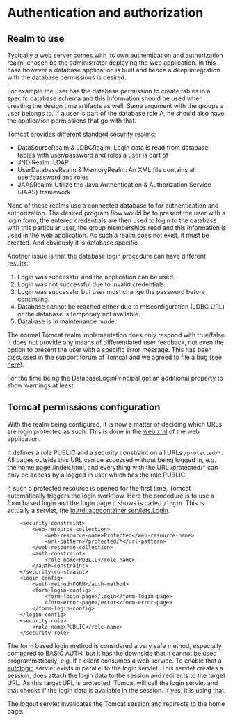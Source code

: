 # Authentication and authorization

## Realm to use

Typically a web server comes with its own authentication and authorization realm, chosen be the administrator deploying the web application.
In this case however a database application is built and hence a deep integration with the database permissions is desired.

For example the user has the database permission to create tables in a specifc database schema and this information should be used when creating the design time artifacts as well.
Same argument with the groups a user belongs to. If a user is part of the database role A, he should also have the application permissions that go with that.

Tomcat provides different [standard security realms](https://tomcat.apache.org/tomcat-10.0-doc/realm-howto.html#Standard_Realm_Implementations):

- DataSourceRealm & JDBCRealm: Login data is read from database tables with user/password and roles a user is part of
- JNDIRealm: LDAP
- UserDatabaseRealm & MemoryRealm: An XML file contains all user/password and roles
- JAASRealm: Utilize the Java Authentication & Authorization Service (JAAS) framework

None of these realms use a connected database to for authentication and authorization. The desired program flow would be to present the user with a login form, the entered credentials are then used to login to the database with this particular user, the group memberships read and this information is used in the web application.
As such a realm does not exist, it must be created. And obviously it is database specific.

Another issue is that the database login procedure can have different results:

1. Login was successful and the application can be used.
2. Login was not successful due to invalid credentials.
3. Login was successful but user must change the password before continuing.
4. Database cannot be reached either due to misconfiguration (JDBC URL) or the database is temporary not available.
5. Database is in maintenance mode.

The normal Tomcat realm implementation does only respond with true/false. It does not provide any means of differentiated user feedback, not even the option to present the user with a specific error message.
This has been discussed in the support forum of Tomcat and we agreed to file a bug [(see here)](https://bz.apache.org/bugzilla/show_bug.cgi?id=65635).

For the time being the DatabaseLoginPrincipal got an additional property to show warnings at least.


## Tomcat permissions configuration

With the realm being configured, it is now a matter of deciding which URLs are login protected as such. This is done in the [web.xml](../appcontainerapp/src/main/webapp/WEB-INF/web.xml) of the web application.

It defines a role PUBLIC and a security constraint on all URLs `/protected/*`. All pages outside this URL can be accessed without being logged in, e.g. the home page /index.html, and everything with the URL /protected/* can only be access by a logged in user which has the role PUBLIC.

If such a protected resource is opened for the first time, Tomcat automatically triggers the login workflow. Here the procedure is to use a form based login and the login page it shows is called `/login`. This is actually a servlet, the [io.rtdi.appcontainer.servlets.Login](../appcontainerapp/src/main/java/io/rtdi/appcontainer/servlets/Login.java). 

```
	<security-constraint>
		<web-resource-collection>
			<web-resource-name>Protected</web-resource-name>
			<url-pattern>/protected/*</url-pattern>
		</web-resource-collection>
		<auth-constraint>
			<role-name>PUBLIC</role-name>
		</auth-constraint>
	</security-constraint>
	<login-config>
		<auth-method>FORM</auth-method>
		<form-login-config>
			<form-login-page>/login</form-login-page>
			<form-error-page>/error</form-error-page>
		</form-login-config>
	</login-config>
	<security-role>
		<role-name>PUBLIC</role-name>
	</security-role>
```

The form based login method is considered a very safe method, especially compared to BASIC AUTH, but it has the downside that it cannot be used programmatically, e.g. if a client consumes a web service. 
To enable that a [autologin](../appcontainerapp/src/main/java/io/rtdi/appcontainer/servlets/LoginAutomatic.java) servlet exists in parallel to the login servlet. This servlet creates a session, does attach the login data to the session and redirects to the target URL. As this target URL is protected, Tomcat will call the login servlet and that checks if the login data is available in the session. If yes, it is using that.

The logout servlet invalidates the Tomcat session and redirects to the home page.



